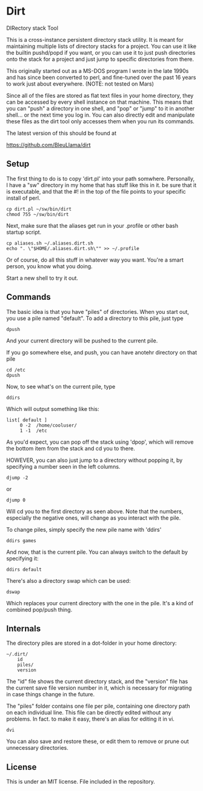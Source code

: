 # Dirt

DIRectory stack Tool

This is a cross-instance persistent directory stack utility.  It
is meant for maintaining multiple lists of directory stacks for a
project.  You can use it like the builtin pushd/popd if you want,
or you can use it to just push directories onto the stack for a
project and just jump to specific directories from there.

This originally started out as a MS-DOS program I wrote in the late
1990s and has since been converted to perl, and fine-tuned over the
past 16 years to work just about everywhere. (NOTE: not tested on
Mars)

Since all of the files are stored as flat text files in your home
directory, they can be accessed by every shell instance on that
machine.  This means that you can "push" a directory in one shell,
and "pop" or "jump" to it in another shell... or the next time you
log in.  You can also directly edit and manipulate these files as
the dirt tool only accesses them when you run its commands.

The latest version of this should be found at 

   https://github.com/BleuLlama/dirt


## Setup

The first thing to do is to copy 'dirt.pl' into your path somwhere.
Personally, I have a "sw" directory in my home that has stuff like
this in it.  be sure that it is executable, and that the #! in the
top of the file points to your specific install of perl.

    cp dirt.pl ~/sw/bin/dirt
    chmod 755 ~/sw/bin/dirt

Next, make sure that the aliases get run in your .profile or other
bash startup script.

    cp aliases.sh ~/.aliases.dirt.sh
    echo ". \"$HOME/.aliases.dirt.sh\"" >> ~/.profile
    
Or of course, do all this stuff in whatever way you want. You're a
smart person, you know what you doing.

Start a new shell to try it out.


## Commands

The basic idea is that you have "piles" of directories.  When you
start out, you use a pile named "default".   To add a directory to
this pile, just type

    dpush 

And your current directory will be pushed to the current pile.

If you go somewhere else, and push, you can have anotehr directory
on that pile

    cd /etc
    dpush

Now, to see what's on the current pile, type 

    ddirs

Which will output something like this:

    list[ default ]
         0 -2  /home/cooluser/
         1 -1  /etc

As you'd expect, you can pop off the stack using 'dpop', which will
remove the bottom item from the stack and cd you to there.

HOWEVER, you can also just jump to a directory without popping it,
by specifying a number seen in the left columns.

    djump -2

or

    djump 0

Will cd you to the first directory as seen above.  Note that the
numbers, especially the negative ones, will change as you interact
with the pile.

To change piles, simply specify the new pile name with 'ddirs'

    ddirs games

And now, that is the current pile.  You can always switch to the
default by specifying it:

    ddirs default

There's also a directory swap which can be used:

    dswap

Which replaces your current directory with the one in the pile.
It's a kind of combined pop/push thing.


## Internals

The directory piles are stored in a dot-folder in your home directory:

	~/.dirt/
		id
		piles/
		version

The "id" file shows the current directory stack, and the "version"
file has the current save file version number in it, which is
necessary for migrating in case things change in the future.

The "piles" folder contains one file per pile, containing one
directory path on each individual line.  This file can be directly
edited without any problems. In fact. to make it easy, there's an
alias for editing it in vi.

	dvi

You can also save and restore these, or edit them to remove or 
prune out unnecessary directories.


## License

This is under an MIT license.  File included in the repository.
